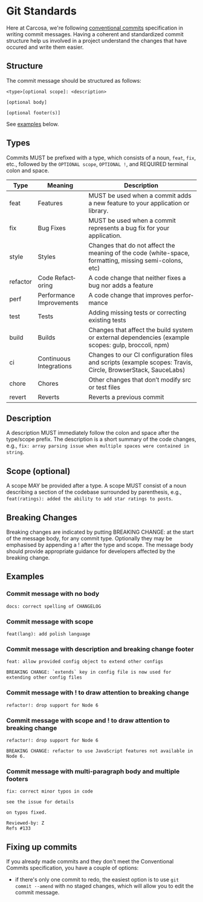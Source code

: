 # Git Standards

Here at Carcosa, we're following [conventional commits](https://www.conventionalcommits.org/en/v1.0.0-beta.4/) specification in writing commit messages. Having a coherent and standardized commit structure help us involved in a project understand the changes that have occured and write them easier.

## Structure

The commit message should be structured as follows:

```
<type>[optional scope]: <description>

[optional body]

[optional footer(s)]
```
See <a href="#examples">examples</a> below.

## Types   

Commits MUST be prefixed with a type, which consists of a noun, `feat`, `fix`, etc., followed by the `OPTIONAL scope`, `OPTIONAL !`, and REQUIRED terminal colon and space.

| Type  | Meaning  | Description  |
|---|---|---|
| feat | Features | MUST be used when a commit adds a new feature to your application or library. |
| fix | Bug Fixes  | MUST be used when a commit represents a bug fix for your application. |
| style | Styles  | Changes that do not affect the meaning of the code (white­-space, format­ting, missing semi-c­olons, etc)  |
| refactor | Code Refact­oring | A code change that neither fixes a bug nor adds a feature |
| perf | Perfor­mance Improv­ements | A code change that improves perfor­mance  |
| test | Tests | Adding missing tests or correcting existing tests |
| build | Builds | Changes that affect the build system or external depend­encies (example scopes: gulp, broccoli, npm) |
| ci | Continuous Integr­ations | Changes to our CI config­uration files and scripts (example scopes: Travis, Circle, Browse­rStack, SauceLabs) |
| chore | Chores | Other changes that don’t modify src or test files |
| revert | Reverts | Reverts a previous commit |

## Description

A description MUST immediately follow the colon and space after the type/scope prefix. The description is a short summary of the code changes, e.g., `fix: array parsing issue when multiple spaces were contained in string`.

## Scope (optional)

A scope MAY be provided after a type. A scope MUST consist of a noun describing a section of the codebase surrounded by parenthesis, e.g., `feat(ratings): added the ability to add star ratings to posts`.

## Breaking Changes

Breaking changes are indicated by putting BREAKING CHANGE: at the start of the message body, for any commit type. Optionally they may be emphasised by appending a ! after the type and scope. The message body should provide appropriate guidance for developers affected by the breaking change.

## <span id="examples">Examples</span>

### Commit message with no body

```
docs: correct spelling of CHANGELOG
```

### Commit message with scope

```
feat(lang): add polish language
```
### Commit message with description and breaking change footer

```
feat: allow provided config object to extend other configs

BREAKING CHANGE: `extends` key in config file is now used for extending other config files
```

### Commit message with ! to draw attention to breaking change

```
refactor!: drop support for Node 6
```
### Commit message with scope and ! to draw attention to breaking change

```
refactor!: drop support for Node 6

BREAKING CHANGE: refactor to use JavaScript features not available in Node 6.
```
### Commit message with multi-paragraph body and multiple footers

```
fix: correct minor typos in code

see the issue for details

on typos fixed.

Reviewed-by: Z
Refs #133
```

## Fixing up commits
If you already made commits and they don't meet the Conventional Commits specification, you have a couple of options:

- if there's only one commit to redo, the easiest option is to use `git commit --amend` with no staged changes, which will allow you to edit the commit message.